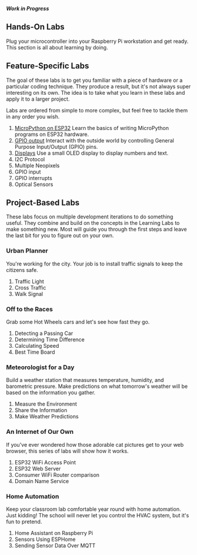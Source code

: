 **_Work in Progress_**

## Hands-On Labs
Plug your microcontroller into your Raspberry Pi workstation and get ready.
This section is all about learning by doing.

## Feature-Specific Labs
The goal of these labs is to get you familiar with a piece of hardware
or a particular coding technique. They produce a result, but it's not
always super interesting on its own. The idea is to take what you learn
in these labs and apply it to a larger project.

Labs are ordered from simple to more complex, but feel free to tackle
them in any order you wish.

1. [MicroPython on ESP32](MicroPython_on_ESP32.md) 
   Learn the basics of writing MicroPython programs on ESP32 hardware.
2. [GPIO output](GPIO_Output.md)
   Interact with the outside world by controlling General Purpose Input/Output
   (GPIO) pins.
3. [Displays](Displays.md)
   Use a small OLED display to display numbers and text.
4. I2C Protocol
5. Multiple Neopixels
6. GPIO input
7. GPIO interrupts
8. Optical Sensors

## Project-Based Labs
These labs focus on multiple development iterations to do something
useful. They combine and build on the concepts in the Learning Labs to
make something new. Most will guide you through the first steps and
leave the last bit for you to figure out on your own.

### Urban Planner
You're working for the city. Your job is to install traffic signals
to keep the citizens safe.
1. Traffic Light
2. Cross Traffic
3. Walk Signal

### Off to the Races
Grab some Hot Wheels cars and let's see how fast they go.
1. Detecting a Passing Car
2. Determining Time Difference
3. Calculating Speed
4. Best Time Board

### Meteorologist for a Day
Build a weather station that measures temperature, humidity, and
barometric pressure. Make predictions on what tomorrow's weather
will be based on the information you gather.
1. Measure the Environment
2. Share the Information
3. Make Weather Predictions

### An Internet of Our Own
If you've ever wondered how those adorable cat pictures get to your
web browser, this series of labs will show how it works.
1. ESP32 WiFi Access Point
2. ESP32 Web Server
3. Consumer WiFi Router comparison
4. Domain Name Service

### Home Automation
Keep your classroom lab comfortable year round with home automation.
Just kidding! The school will never let you control the HVAC system,
but it's fun to pretend.
1. Home Assistant on Raspberry Pi
2. Sensors Using ESPHome
3. Sending Sensor Data Over MQTT
